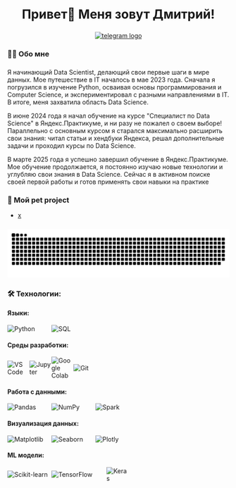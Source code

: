<h1 align="center">Привет👋 Меня зовут Дмитрий!</h1>

###

<div align="center">
  <a href="https://t.me/dmitrymatievsckij" target="_blank">
    <img src="https://img.shields.io/static/v1?message=Telegram&logo=telegram&label=&color=2CA5E0&logoColor=white&labelColor=&style=for-the-badge" height="25" alt="telegram logo"  />
  </a>
</div>

###

<h3 align="left">👩‍💻  Обо мне</h3>

###

<p align="left">Я начинающий Data Scientist,  делающий свои первые шаги в мире данных. Мое путешествие в IT началось в мае 2023 года.  Сначала я погрузился в изучение Python,  осваивая основы программирования и Computer Science,  и экспериментировал с разными направлениями в IT. В итоге,  меня  захватила область Data Science.

В июне 2024 года я начал обучение на курсе "Специалист по Data Science" в Яндекс.Практикуме,  и ни разу не пожалел о своем выборе! Параллельно с основным курсом я старался максимально расширить свои знания: читал статьи и хендбуки Яндекса, решал дополнительные задачи и проходил курсы по Data Science.

В марте 2025 года я успешно завершил обучение в Яндекс.Практикуме.  Мое обучение продолжается, я постоянно изучаю новые технологии и углубляю свои знания в Data Science.  Сейчас я в активном поиске своей первой работы и готов применять свои навыки на практике</p>

###
<h3 align="left">📕 Мой pet project</h3>

- [х](ссылка)

###

<p align="center">
 <img width="600" src="https://raw.githubusercontent.com/Platane/snk/output/github-contribution-grid-snake.svg" alt="snake"/>
</p>

###

<h3 align="left">🛠 Технологии:</h3>

<h4 align="left">Языки:</h4>
<div style="display: flex; align-items: center;">
  <img src="https://www.python.org/static/community_logos/python-logo-master-v3-TM.png" width="100" alt="Python">
  <img src="https://appfox.ru/upload/resize_cache/iblock/748/1200_630_2/preview.jpg" width="100" alt="SQL"> <!-- SQL logo -->
</div>

<h4 align="left">Среды разработки:</h4>
<div style="display: flex; align-items: center;">
  <img src="https://upload.wikimedia.org/wikipedia/commons/9/9a/Visual_Studio_Code_1.35_icon.svg" width="50" alt="VS Code">
  <img src="https://upload.wikimedia.org/wikipedia/commons/thumb/3/38/Jupyter_logo.svg/1200px-Jupyter_logo.svg.png" width="50" alt="Jupyter">
  <img src="https://colab.research.google.com/img/colab_favicon_256px.png" width="50" alt="Google Colab">
  <img src="https://lepkov.ru/wp-content/uploads/2021/08/Git_icon2.png" width="50" alt="Git">
</div>

<h4 align="left">Работа с данными:</h4>
<div style="display: flex; align-items: center;">
  <img src="https://pandas.pydata.org/static/img/pandas.svg" width="100" alt="Pandas">
  <img src="https://upload.wikimedia.org/wikipedia/commons/thumb/1/1a/NumPy_logo.svg/1200px-NumPy_logo.svg.png" width="100" alt="NumPy">
   <img src="https://spark.apache.org/images/spark-logo-trademark.png" width="100" alt="Spark"> <!-- Spark logo -->
</div>

<h4 align="left">Визуализация данных:</h4>
<div style="display: flex; align-items: center;">
  <img src="https://encrypted-tbn0.gstatic.com/images?q=tbn:ANd9GcR98EumfCtICiwQ9Wujj5I593BgGsA0IALNNQ&s" width="100" alt="Matplotlib">
  <img src="https://seaborn.pydata.org/_static/logo-wide-lightbg.svg" width="100" alt="Seaborn">  <!-- Seaborn logo wider, adjusted width -->
  <img src="https://upload.wikimedia.org/wikipedia/commons/8/8a/Plotly-logo.png" width="100" alt="Plotly">
</div>

<h4 align="left">ML модели:</h4>
<div style="display: flex; align-items: center;">
 <img src="https://scikit-learn.org/stable/_static/scikit-learn-logo-small.png" width="100" alt="Scikit-learn">
  <img src="https://www.tensorflow.org/images/tf_logo_social.png" width="125" alt="TensorFlow">
  <img src="https://keras.io/img/keras-logo-small-wb.png" width="50" alt="Keras">  <!-- Keras logo -->
  <!-- Add other ML libraries here -->
</div>
